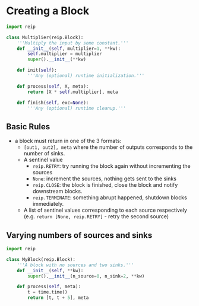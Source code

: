 # Creating a Block


```python
import reip

class Multiplier(reip.Block):
    '''Multiply the input by some constant.'''
    def __init__(self, multiplier=1, **kw):
        self.multiplier = multiplier
        super().__init__(**kw)

    def init(self):
        '''Any (optional) runtime initialization.'''

    def process(self, X, meta):
        return [X * self.multiplier], meta

    def finish(self, exc=None):
        '''Any (optional) runtime cleanup.'''
```

## Basic Rules
 - a block must return in one of the 3 formats:
    - `[out1, out2], meta` where the number of outputs corresponds to the number of sinks.
    - A sentinel value
        - `reip.RETRY`: try running the block again without incrementing the sources
        - `None`: increment the sources, nothing gets sent to the sinks
        - `reip.CLOSE`: the block is finished, close the block and notify downstream blocks.
        - `reip.TERMINATE`: something abrupt happened, shutdown blocks immediately.
    - A list of sentinel values corresponding to each source respectively (e.g. `return [None, reip.RETRY]` - retry the second source)

## Varying numbers of sources and sinks

```python
import reip

class MyBlock(reip.Block):
    '''A block with no sources and two sinks.'''
    def __init__(self, **kw):
        super().__init__(n_source=0, n_sink=2, **kw)

    def process(self, meta):
        t = time.time()
        return [t, t + 5], meta
```
